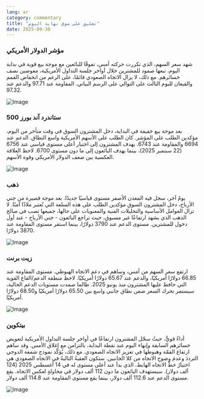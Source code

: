 ```yaml
---
lang: ar
category: commentary
title: "تعليق على سوق نهاية اليوم"
date: 2025-09-30
---
```


### مؤشر الدولار الأمريكي

شهد سعر السهم، الذي تكررت حركته أمس، تفوقًا للبائعين مع موجة بيع قوية في بداية اليوم، تبعها صمود للمشترين خلال أواخر جلسة التداول الأمريكية، معوضين نصف خسائرهم. مع ذلك، لا يزال الاتجاه الصعودي قائمًا، على الرغم من انخفاض القمم والقيعان لليوم الثالث على التوالي على الرسم البياني. المقاومة عند 97.71 والدعم عند 97.32.

![Image](https://markleighedu.github.io/img/Sep-2025/30-Sep-2025/usdindex.jpg)

### ستاندرد آند بورز 500

بعد موجة بيع خفيفة في البداية، دخل المشترون السوق في وقت متأخر من اليوم، مؤكدين الطلب على المؤشر. كان الطلب على الأسهم الأمريكية واسع النطاق. الدعم عند 6694 والمقاومة عند 6743. يهدف المشترون إلى اختبار أعلى مستوى قياسي عند 6756 (22 سبتمبر 2025)، بينما يهدف البائعون إلى ما دون مستوى 6700. لاحظ العلاقة العكسية بين ضعف الدولار الأمريكي وقوة الأسهم.

![Image](https://markleighedu.github.io/img/Sep-2025/30-Sep-2025/sp500.jpg)

### ذهب

يومٌ آخر، سجل فيه المعدن الأصفر مستوى قياسيًا جديدًا. بعد موجة قصيرة من جني الأرباح، دخل المشترون السوق مؤكدين الطلب على هذه السلعة التي تُعتبر ملاذًا آمنًا. لا تزال العوامل الأساسية والتحليلات الفنية والمعنويات على حالها، جميعها تصب في صالح الذهب الذي يشهد ارتفاعًا غير مسبوق، حيث تراجع البائعون - جني الأرباح - عند أول دخول للمشترين. مستوى الدعم عند 3790 دولارًا، بينما استقر مستوى المقاومة عند 3870 دولارًا.

![Image](https://markleighedu.github.io/img/Sep-2025/30-Sep-2025/gold.jpg)

### زيت برنت

ارتفع سعر السهم من أمس، وساهم في دعم الاتجاه الهبوطي. مستوى المقاومة عند 66.85 دولارًا أمريكيًا، والدعم عند 65.67 دولارًا أمريكيًا. لاحظ منطقة الدعم/القاع القوية التي حافظ عليها المشترون منذ يونيو 2025. طالما صمدت مستويات الدعم الحالية، سيستمر تحرك السعر ضمن نطاق جانبي واسع بين 65.50 دولارًا أمريكيًا و68.50 دولارًا أمريكيًا.

![Image](https://markleighedu.github.io/img/Sep-2025/30-Sep-2025/brentoil.jpg)

### بيتكوين

أداءٌ قويٌّ، حيثُ سجّل المشترون ارتفاعًا في أواخر جلسة التداول الأمريكية لتعويض خسائرهم السابقة وإنهاء اليوم عند نقطة البداية، بالتزامن مع إغلاق الأمس. وقد ساهم ارتفاع القمّة وهبوطها في تعزيز الاتجاه الصعودي. مع ذلك، يُؤكّد نموذج شمعة الدوجي الترددَ وعدمَ وضوحِ الاتجاه من كلا الجانبين. ستكون العقبةُ التاليةُ في الاتجاه الصعودي هي اختبارُ خطّ الاتجاه الهابط، الذي بدأ عند أعلى مستوى له في 14 أغسطس 2025 (124 ألف دولار). سيستهدف البائعون ما دون 112 ألف دولار في محاولةٍ لعكس الاتجاه. يقع مستوى الدعم عند 112.6 ألف دولار، بينما يقع مستوى المقاومة عند 114.8 ألف دولار.

![Image](https://markleighedu.github.io/img/Sep-2025/30-Sep-2025/bitcoin.jpg)

